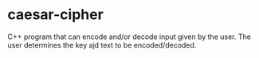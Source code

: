 # caesar-cipher
C++ program that can encode and/or decode input given by the user.
The user determines the key ajd text to be encoded/decoded.
